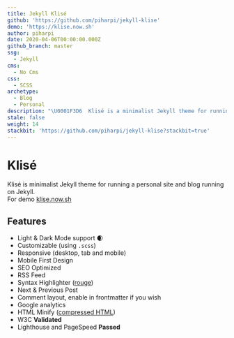 ```yaml
---
title: Jekyll Klisé
github: 'https://github.com/piharpi/jekyll-klise'
demo: 'https://klise.now.sh'
author: piharpi
date: 2020-04-06T00:00:00.000Z
github_branch: master
ssg:
  - Jekyll
cms:
  - No Cms
css:
  - SCSS
archetype:
  - Blog
  - Personal
description: "\U0001F3D6  Klisé is a minimalist Jekyll theme for running a personal site or blog, light & dark mode support."
stale: false
weight: 14
stackbit: 'https://github.com/piharpi/jekyll-klise?stackbit=true'
---
```


# Klisé

Klisé is minimalist Jekyll theme for running a personal site and blog running on Jekyll.<br>
For demo <a href="https://klise.now.sh" target="_blank">klise.now.sh</a>

## Features

- Light & Dark Mode support :waxing_crescent_moon:
- Customizable (using `.scss`)
- Responsive (desktop, tab and mobile)
- Mobile First Design
- SEO Optimized
- RSS Feed
- Syntax Highlighter ([rouge](https://github.com/rouge-ruby/rouge))
- Next & Previous Post
- Comment layout, enable in frontmatter if you wish
- Google analytics
- HTML Minify ([compressed HTML](https://github.com/penibelst/jekyll-compress-html))
- W3C **Validated**
- Lighthouse and PageSpeed **Passed**
